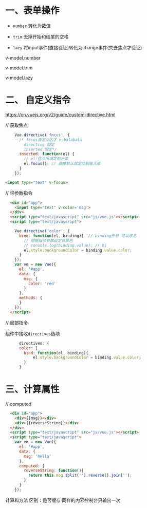 # 一、表单操作

+ `number` 转化为数值

+ `trim` 去掉开始和结尾的空格

+ `lazy` 将input事件(直接验证)转化为change事件(失去焦点才验证)

v-model.number

v-model.trim

v-model.lazy

# 二、 自定义指令

https://cn.vuejs.org/v2/guide/custom-directive.html

// 获取焦点

```js
    Vue.directive('focus', {  
      /* focus自定义名字 v-balabala 
        directive 固定
        inserted 固定*/
      inserted: function(el) {
        // el:指令所绑定的元素
        el.focus(); // 直接默认就定位到输入框
      }
    });
```

```html
<input type="text" v-focus>
```

// 带参数指令

```html
  <div id="app">
    <input type="text" v-color='msg'>
  </div>
  <script type="text/javascript" src="js/vue.js"></script>
  <script type="text/javascript">

    Vue.directive('color', { 
      bind: function(el, binding){  // binding形参 可以改名
        // 根据指令参数设定背景色
        // console.log(binding.value); // hi
        el.style.backgroundColor = binding.value.color;
      }
    });
    var vm = new Vue({
      el: '#app',
      data: {
        msg: {
          color: 'red'
        }
      },
      methods: {
      }
    });
  </script>
```

// 局部指令

组件中接收`directives`选项

```js
      directives: {
      color: {
        bind: function(el, binding){
            el.style.backgroundColor = binding.value.color;
        }
      }
```

# 三、计算属性

// computed

```html
  <div id="app">
    <div>{{msg}}</div>
    <div>{{reverseString}}</div>
  </div>
  <script type="text/javascript" src="js/vue.js"></script>
  <script type="text/javascript">
    var vm = new Vue({
      el: '#app',
      data: {
        msg: 'hello'
      },
      computed: {
        reverseString: function(){
          return this.msg.split('').reverse().join('');
        }
      }
    });
```

计算和方法 区别：是否缓存 同样的内容控制台只输出一次

